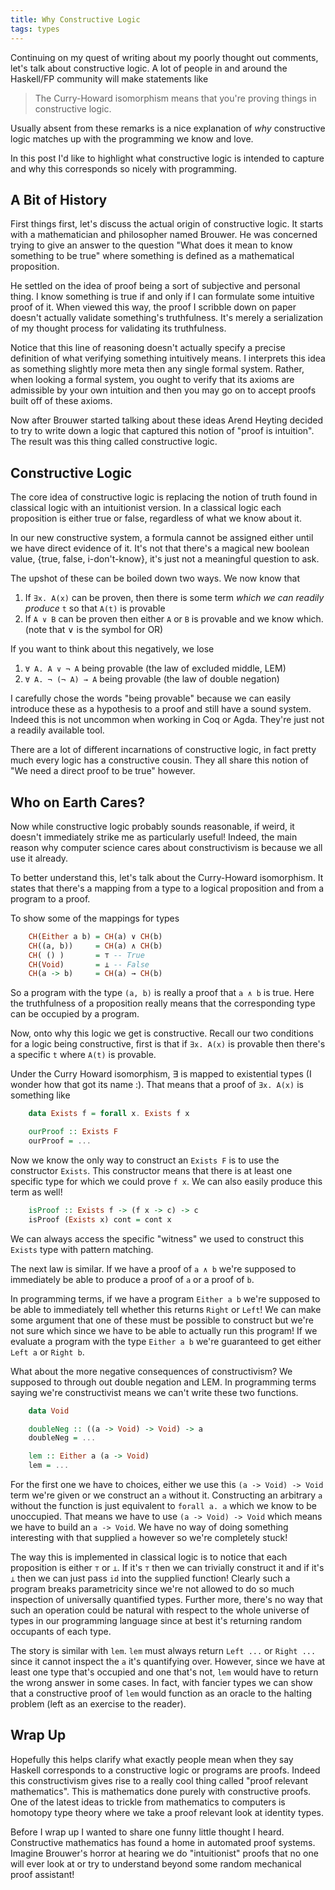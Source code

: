 ```yaml
---
title: Why Constructive Logic
tags: types
---
```


Continuing on my quest of writing about my poorly thought out
comments, let's talk about constructive logic. A lot of people in and
around the Haskell/FP community will make statements like

> The Curry-Howard isomorphism means that you're proving things in
> constructive logic.

Usually absent from these remarks is a nice explanation of *why*
constructive logic matches up with the programming we know and love.

In this post I'd like to highlight what constructive logic is intended
to capture and why this corresponds so nicely with programming.

## A Bit of History

First things first, let's discuss the actual origin of constructive
logic. It starts with a mathematician and philosopher named
Brouwer. He was concerned trying to give an answer to the question
"What does it mean to know something to be true" where something is
defined as a mathematical proposition.

He settled on the idea of proof being a sort of subjective and
personal thing. I know something is true if and only if I can
formulate some intuitive proof of it. When viewed this way, the proof
I scribble down on paper doesn't actually validate something's
truthfulness. It's merely a serialization of my thought process for
validating its truthfulness.

Notice that this line of reasoning doesn't actually specify a precise
definition of what verifying something intuitively means. I interprets
this idea as something slightly more meta then any single formal
system. Rather, when looking a formal system, you ought to verify that
its axioms are admissible by your own intuition and then you may go on
to accept proofs built off of these axioms.

Now after Brouwer started talking about these ideas Arend Heyting
decided to try to write down a logic that captured this notion of
"proof is intuition". The result was this thing called constructive
logic.

## Constructive Logic

The core idea of constructive logic is replacing the notion of truth
found in classical logic with an intuitionist version. In a classical
logic each proposition is either true or false, regardless of what we
know about it.

In our new constructive system, a formula cannot be assigned either
until we have direct evidence of it. It's not that there's a magical
new boolean value, {true, false, i-don't-know}, it's just not a
meaningful question to ask.

The upshot of these can be boiled down two ways. We now know that

 1. If `∃x. A(x)` can be proven, then there is some term *which we can
    readily produce* `t` so that `A(t)` is provable
 2. If `A ∨ B` can be proven then either `A` or `B` is provable and we
    know which. (note that ∨ is the symbol for OR)

If you want to think about this negatively, we lose

 1. `∀ A. A ∨ ¬ A` being provable (the law of excluded middle, LEM)
 2. `∀ A. ¬ (¬ A) → A` being provable (the law of double negation)

I carefully chose the words "being provable" because we can easily
introduce these as a hypothesis to a proof and still have a sound
system. Indeed this is not uncommon when working in Coq or
Agda. They're just not a readily available tool.

There are a lot of different incarnations of constructive logic, in
fact pretty much every logic has a constructive cousin. They all share
this notion of "We need a direct proof to be true" however.

## Who on Earth Cares?

Now while constructive logic probably sounds reasonable, if weird, it
doesn't immediately strike me as particularly useful! Indeed, the main
reason why computer science cares about constructivism is because we
all use it already.

To better understand this, let's talk about the Curry-Howard
isomorphism. It states that there's a mapping from a type to a logical
proposition and from a program to a proof.

To show some of the mappings for types

``` haskell
    CH(Either a b) = CH(a) ∨ CH(b)
    CH((a, b))     = CH(a) ∧ CH(b)
    CH( () )       = ⊤ -- True
    CH(Void)       = ⊥ -- False
    CH(a -> b)     = CH(a) → CH(b)
```

So a program with the type `(a, b)` is really a proof that `a ∧ b` is
true. Here the truthfulness of a proposition really means that the
corresponding type can be occupied by a program.

Now, onto why this logic we get is constructive. Recall our two
conditions for a logic being constructive, first is that if `∃x. A(x)`
is provable then there's a specific `t` where `A(t)` is provable.

Under the Curry Howard isomorphism, ∃ is mapped to existential types
(I wonder how that got its name :). That means that a proof of
`∃x. A(x)` is something like

``` haskell
    data Exists f = forall x. Exists f x

    ourProof :: Exists F
    ourProof = ...
```

Now we know the only way to construct an `Exists F` is to use the
constructor `Exists`. This constructor means that there is at least
one specific type for which we could prove `f x`. We can also easily
produce this term as well!

``` haskell
    isProof :: Exists f -> (f x -> c) -> c
    isProof (Exists x) cont = cont x
```

We can always access the specific "witness" we used to construct this
`Exists` type with pattern matching.

The next law is similar. If we have a proof of `a ∧ b` we're supposed
to immediately be able to produce a proof of `a` or a proof of `b`.

In programming terms, if we have a program `Either a b` we're supposed
to be able to immediately tell whether this returns `Right` or `Left`!
We can make some argument that one of these must be possible to
construct but we're not sure which since we have to be able to
actually run this program! If we evaluate a program with the type
`Either a b` we're guaranteed to get either `Left a` or `Right b`.

What about the more negative consequences of constructivism? We
supposed to through out double negation and LEM. In programming terms
saying we're constructivist means we can't write these two functions.

``` haskell
    data Void

    doubleNeg :: ((a -> Void) -> Void) -> a
    doubleNeg = ...

    lem :: Either a (a -> Void)
    lem = ...
```

For the first one we have to choices, either we use this
`(a -> Void) -> Void` term we're given or we construct an `a` without
it. Constructing an arbitrary `a` without the function is just
equivalent to `forall a. a` which we know to be unoccupied. That means
we have to use `(a -> Void) -> Void` which means we have to build an
`a -> Void`. We have no way of doing something interesting with that
supplied `a` however so we're completely stuck!

The way this is implemented in classical logic is to notice that each
proposition is either `⊤` or `⊥`. If it's `⊤` then we can trivially
construct it and if it's `⊥` then we can just pass `id` into the
supplied function! Clearly such a program breaks parametricity since
we're not allowed to do so much inspection of universally quantified
types. Further more, there's no way that such an operation could be
natural with respect to the whole universe of types in our programming
language since at best it's returning random occupants of each type.

The story is similar with `lem`. `lem` must always return `Left ...`
or `Right ...` since it cannot inspect the `a` it's quantifying
over. However, since we have at least one type that's occupied and one
that's not, `lem` would have to return the wrong answer in some
cases. In fact, with fancier types we can show that a constructive
proof of `lem` would function as an oracle to the halting problem
(left as an exercise to the reader).

## Wrap Up

Hopefully this helps clarify what exactly people mean when they say
Haskell corresponds to a constructive logic or programs are
proofs. Indeed this constructivism gives rise to a really cool thing
called "proof relevant mathematics". This is mathematics done purely
with constructive proofs. One of the latest ideas to trickle from
mathematics to computers is homotopy type theory where we take a proof
relevant look at identity types.

Before I wrap up I wanted to share one funny little thought I
heard. Constructive mathematics has found a home in automated proof
systems. Imagine Brouwer's horror at hearing we do "intuitionist"
proofs that no one will ever look at or try to understand beyond some
random mechanical proof assistant!
